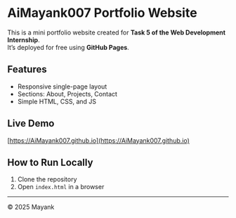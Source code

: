 # AiMayank007 Portfolio Website

This is a mini portfolio website created for **Task 5 of the Web Development Internship**.  
It’s deployed for free using **GitHub Pages**.

## Features
- Responsive single-page layout  
- Sections: About, Projects, Contact  
- Simple HTML, CSS, and JS  

## Live Demo
[https://AiMayank007.github.io](https://AiMayank007.github.io)

## How to Run Locally
1. Clone the repository  
2. Open `index.html` in a browser  

---

© 2025 Mayank
